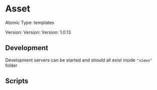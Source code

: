 # Asset

Atomic Type: templates

Version: Version: Version: 1.0.13





## Development

Development servers can be started and should all exist inside `"views"` folder

## Scripts
